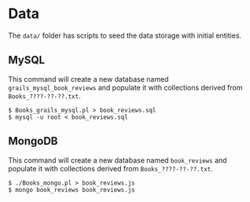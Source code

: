 # Data

The `data/` folder has scripts to seed the data storage with initial entities.

## MySQL

This command will create a new database named `grails_mysql_book_reviews` and populate it with collections derived from `Books_????-??-??.txt`.

    $ Books_grails_mysql.pl > book_reviews.sql
    $ mysql -u root < book_reviews.sql

## MongoDB

This command will create a new database named `book_reviews` and populate it with collections derived from `Books_????-??-??.txt`.

    $ ./Books_mongo.pl > book_reviews.js
    $ mongo book_reviews book_reviews.js
